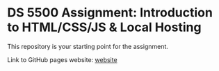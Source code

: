 # DS 5500 Assignment: Introduction to HTML/CSS/JS & Local Hosting

This repository is your starting point for the assignment.

Link to GitHub pages website:  [website](https://shishir-kurhade.github.io/)
